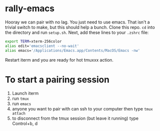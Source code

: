 rally-emacs
===========

Hooray we can pair with no lag.  You just need to use emacs.  That isn't a trivial switch to make, but this should help a bunch.  Clone this repo.  `cd` into the directory and run `setup.sh`.  Next, add these lines to your `.zshrc` file:

```bash
export TERM=xterm-256color                                                                                                                                                                                                                                                                                                  
alias edit='emacsclient --no-wait'                                                                                                                                                                                                                                                                                          
alias emacs='/Applications/Emacs.app/Contents/MacOS/Emacs -nw'  
```

Restart iterm and you are ready for hot tmuxxx action.

To start a pairing session
==========================

1. Launch iterm
2. run `tmux`
3. run `emacs`
4. anyone you want to pair with can ssh to your computer then type `tmux attach`
5. to disconnect from the tmux session (but leave it running) type Control+b, d

